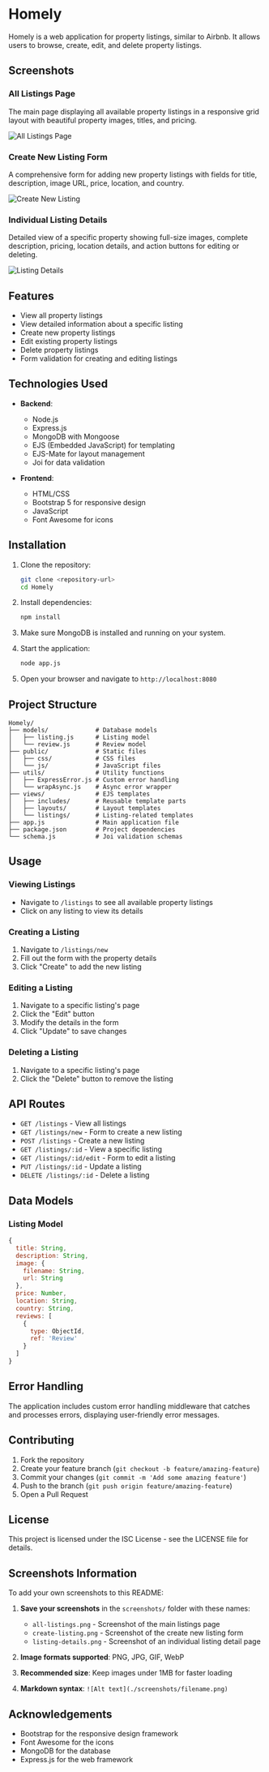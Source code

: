 # Homely

Homely is a web application for property listings, similar to Airbnb. It allows users to browse, create, edit, and delete property listings.

## Screenshots

### All Listings Page
The main page displaying all available property listings in a responsive grid layout with beautiful property images, titles, and pricing.

![All Listings Page](./screenshots/all-listings.png)

### Create New Listing Form
A comprehensive form for adding new property listings with fields for title, description, image URL, price, location, and country.

![Create New Listing](./screenshots/create-listing.png)

### Individual Listing Details
Detailed view of a specific property showing full-size images, complete description, pricing, location details, and action buttons for editing or deleting.

![Listing Details](./screenshots/listing-details.png)

## Features

- View all property listings
- View detailed information about a specific listing
- Create new property listings
- Edit existing property listings
- Delete property listings
- Form validation for creating and editing listings

## Technologies Used

- **Backend**:
  - Node.js
  - Express.js
  - MongoDB with Mongoose
  - EJS (Embedded JavaScript) for templating
  - EJS-Mate for layout management
  - Joi for data validation

- **Frontend**:
  - HTML/CSS
  - Bootstrap 5 for responsive design
  - JavaScript
  - Font Awesome for icons

## Installation

1. Clone the repository:
   ```bash
   git clone <repository-url>
   cd Homely
   ```

2. Install dependencies:
   ```bash
   npm install
   ```

3. Make sure MongoDB is installed and running on your system.

4. Start the application:
   ```bash
   node app.js
   ```

5. Open your browser and navigate to `http://localhost:8080`

## Project Structure

```
Homely/
├── models/             # Database models
│   ├── listing.js      # Listing model
│   └── review.js       # Review model
├── public/             # Static files
│   ├── css/            # CSS files
│   └── js/             # JavaScript files
├── utils/              # Utility functions
│   ├── ExpressError.js # Custom error handling
│   └── wrapAsync.js    # Async error wrapper
├── views/              # EJS templates
│   ├── includes/       # Reusable template parts
│   ├── layouts/        # Layout templates
│   └── listings/       # Listing-related templates
├── app.js              # Main application file
├── package.json        # Project dependencies
└── schema.js           # Joi validation schemas
```

## Usage

### Viewing Listings

- Navigate to `/listings` to see all available property listings
- Click on any listing to view its details

### Creating a Listing

1. Navigate to `/listings/new`
2. Fill out the form with the property details
3. Click "Create" to add the new listing

### Editing a Listing

1. Navigate to a specific listing's page
2. Click the "Edit" button
3. Modify the details in the form
4. Click "Update" to save changes

### Deleting a Listing

1. Navigate to a specific listing's page
2. Click the "Delete" button to remove the listing

## API Routes

- `GET /listings` - View all listings
- `GET /listings/new` - Form to create a new listing
- `POST /listings` - Create a new listing
- `GET /listings/:id` - View a specific listing
- `GET /listings/:id/edit` - Form to edit a listing
- `PUT /listings/:id` - Update a listing
- `DELETE /listings/:id` - Delete a listing

## Data Models

### Listing Model

```javascript
{
  title: String,  
  description: String,
  image: {
    filename: String,
    url: String
  },
  price: Number,
  location: String,
  country: String,
  reviews: [    
    {
      type: ObjectId,
      ref: 'Review'
    }
  ]
}
```

## Error Handling

The application includes custom error handling middleware that catches and processes errors, displaying user-friendly error messages.

## Contributing

1. Fork the repository
2. Create your feature branch (`git checkout -b feature/amazing-feature`)
3. Commit your changes (`git commit -m 'Add some amazing feature'`)
4. Push to the branch (`git push origin feature/amazing-feature`)
5. Open a Pull Request

## License

This project is licensed under the ISC License - see the LICENSE file for details.

## Screenshots Information

To add your own screenshots to this README:

1. **Save your screenshots** in the `screenshots/` folder with these names:
   - `all-listings.png` - Screenshot of the main listings page
   - `create-listing.png` - Screenshot of the create new listing form
   - `listing-details.png` - Screenshot of an individual listing detail page

2. **Image formats supported**: PNG, JPG, GIF, WebP
3. **Recommended size**: Keep images under 1MB for faster loading
4. **Markdown syntax**: `![Alt text](./screenshots/filename.png)`

## Acknowledgements

- Bootstrap for the responsive design framework
- Font Awesome for the icons
- MongoDB for the database
- Express.js for the web framework

